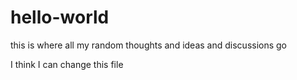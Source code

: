 # hello-world
this is where all my random thoughts and ideas and discussions go

I think I can change this file
